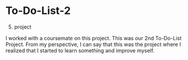 # To-Do-List-2
5. project

I worked with a coursemate on this project. This was our 2nd To-Do-List Project. From my perspective, I can say that this was the project where I realized that I started to learn something and improve myself.
